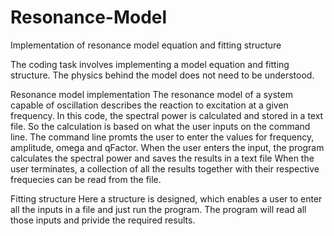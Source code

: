 # Resonance-Model
Implementation of resonance model equation and fitting structure

The coding task involves implementing a model equation and fitting structure. The physics
behind the model does not need to be understood.


Resonance model implementation
The resonance model of a system capable of oscillation describes the reaction to excitation
at a given frequency.
In this code, the spectral power is calculated and stored in a text file. So the calculation is 
based on what the user inputs on the command line.
The command line promts the user to enter the values for frequency, amplitude, omega and qFactor.
When the user enters the input, the program calculates the spectral power and saves the results in a text file
When the user terminates, a collection of all the results together with their respective  frequecies can be read
from the file.

Fitting structure
Here a structure is designed, which enables a user to enter all the inputs in a file and just run the program.
The program will read all those inputs and privide the required results. 


